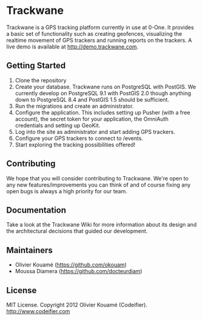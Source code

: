 Trackwane
=========
Trackwane is a GPS tracking platform currently in use at 0-One. It provides a
basic set of functionality such as creating geofences, visualizing the realtime movement
of GPS trackers and running reports on the trackers. A live demo is available at http://demo.trackwane.com.

Getting Started
---------------
1.  Clone the repository
2.  Create your database. Trackwane runs on PostgreSQL with PostGIS. We currently develop on PostgreSQL 9.1 with
    PostGIS 2.0 though anything down to PostgreSQL 8.4 and PostGIS 1.5 should be sufficient.
3.  Run the migrations and create an administrator.
4.  Configure the application. This includes setting up Pusher (with a free account), the secret token for your application,
    the OmniAuth credentials and setting up GeoKit.
5.  Log into the site as administrator and start adding GPS trackers.
6.  Configure your GPS trackers to connect to /events.
7.  Start exploring the tracking possibilities offered!

Contributing
------------
We hope that you will consider contributing to Trackwane. We're open to any new features/improvements you can think of and
of course fixing any open bugs is always a high priority for our team.

Documentation
-------------
Take a look at the Trackwane Wiki for more information about its design and the architectural decisions that guided
our development.

Maintainers
-----------
* Olivier Kouamé (https://github.com/okouam)
* Moussa Diamera (https://github.com/docteurdiam)

License
-------
MIT License. Copyright 2012 Olivier Kouamé (Codeifier). http://www.codeifier.com




